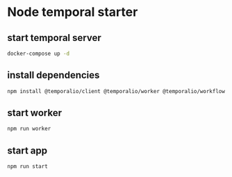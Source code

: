 # Node temporal starter

## start temporal server
```sh
docker-compose up -d
```

## install dependencies
```sh
npm install @temporalio/client @temporalio/worker @temporalio/workflow @temporalio/activity @temporalio/common
```

## start worker
```sh
npm run worker
```

## start app
```sh
npm run start
```
